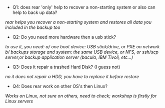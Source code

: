 - Q1: does rear 'only' help to recover a non-starting system or also can help to back up data?  
  
_rear helps you recover a non-starting system and restores all data you included in the backup too_

- Q2: Do you need more hardware then a usb stick?  
  
_to use it, you need: a/ one boot device: USB stick/drive, or PXE on network b/ backups storage and system: the same USB device, or NFS, or ssh/scp server,or backup application server (bacula, IBM Tivoli, etc...)_

- Q3: Does it repair a trashed Hard Disk? (I guess not)  
  
_no it does not repair a HDD, you have to replace it before restore_

- Q4: Does rear work on other OS's then Linux?  
  
_Works on Linux, not sure on others, need to check; workshop is firstly for Linux servers_
